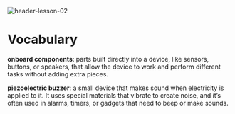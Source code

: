 ![header-lesson-02](assets/header-lesson-02.png)

# Vocabulary

**onboard components**: parts built directly into a device, like sensors, buttons, or speakers, that allow the device to work and perform different tasks without adding extra pieces.

**piezoelectric buzzer**: a small device that makes sound when electricity is applied to it. It uses special materials that vibrate to create noise, and it’s often used in alarms, timers, or gadgets that need to beep or make sounds.